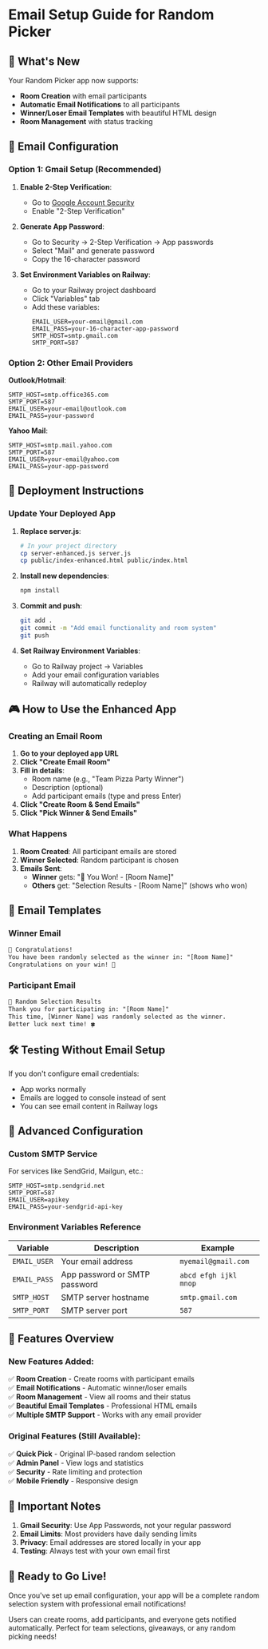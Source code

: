 # Email Setup Guide for Random Picker

## 🎯 What's New

Your Random Picker app now supports:
- **Room Creation** with email participants
- **Automatic Email Notifications** to all participants
- **Winner/Loser Email Templates** with beautiful HTML design
- **Room Management** with status tracking

## 📧 Email Configuration

### Option 1: Gmail Setup (Recommended)

1. **Enable 2-Step Verification**:
   - Go to [Google Account Security](https://myaccount.google.com/security)
   - Enable "2-Step Verification"

2. **Generate App Password**:
   - Go to Security → 2-Step Verification → App passwords
   - Select "Mail" and generate password
   - Copy the 16-character password

3. **Set Environment Variables on Railway**:
   - Go to your Railway project dashboard
   - Click "Variables" tab
   - Add these variables:
     ```
     EMAIL_USER=your-email@gmail.com
     EMAIL_PASS=your-16-character-app-password
     SMTP_HOST=smtp.gmail.com
     SMTP_PORT=587
     ```

### Option 2: Other Email Providers

**Outlook/Hotmail**:
```
SMTP_HOST=smtp.office365.com
SMTP_PORT=587
EMAIL_USER=your-email@outlook.com
EMAIL_PASS=your-password
```

**Yahoo Mail**:
```
SMTP_HOST=smtp.mail.yahoo.com
SMTP_PORT=587
EMAIL_USER=your-email@yahoo.com
EMAIL_PASS=your-app-password
```

## 🚀 Deployment Instructions

### Update Your Deployed App

1. **Replace server.js**:
   ```bash
   # In your project directory
   cp server-enhanced.js server.js
   cp public/index-enhanced.html public/index.html
   ```

2. **Install new dependencies**:
   ```bash
   npm install
   ```

3. **Commit and push**:
   ```bash
   git add .
   git commit -m "Add email functionality and room system"
   git push
   ```

4. **Set Railway Environment Variables**:
   - Go to Railway project → Variables
   - Add your email configuration variables
   - Railway will automatically redeploy

## 🎮 How to Use the Enhanced App

### Creating an Email Room

1. **Go to your deployed app URL**
2. **Click "Create Email Room"**
3. **Fill in details**:
   - Room name (e.g., "Team Pizza Party Winner")
   - Description (optional)
   - Add participant emails (type and press Enter)
4. **Click "Create Room & Send Emails"**
5. **Click "Pick Winner & Send Emails"**

### What Happens

1. **Room Created**: All participant emails are stored
2. **Winner Selected**: Random participant is chosen
3. **Emails Sent**:
   - **Winner** gets: "🎉 You Won! - [Room Name]"
   - **Others** get: "Selection Results - [Room Name]" (shows who won)

## 📱 Email Templates

### Winner Email
```html
🎉 Congratulations!
You have been randomly selected as the winner in: "[Room Name]"
Congratulations on your win! 🎉
```

### Participant Email
```html
🎲 Random Selection Results
Thank you for participating in: "[Room Name]"
This time, [Winner Name] was randomly selected as the winner.
Better luck next time! 🍀
```

## 🛠️ Testing Without Email Setup

If you don't configure email credentials:
- App works normally
- Emails are logged to console instead of sent
- You can see email content in Railway logs

## 🔧 Advanced Configuration

### Custom SMTP Service

For services like SendGrid, Mailgun, etc.:
```
SMTP_HOST=smtp.sendgrid.net
SMTP_PORT=587
EMAIL_USER=apikey
EMAIL_PASS=your-sendgrid-api-key
```

### Environment Variables Reference

| Variable | Description | Example |
|----------|-------------|---------|
| `EMAIL_USER` | Your email address | `myemail@gmail.com` |
| `EMAIL_PASS` | App password or SMTP password | `abcd efgh ijkl mnop` |
| `SMTP_HOST` | SMTP server hostname | `smtp.gmail.com` |
| `SMTP_PORT` | SMTP server port | `587` |

## 🎯 Features Overview

### New Features Added:
✅ **Room Creation** - Create rooms with participant emails  
✅ **Email Notifications** - Automatic winner/loser emails  
✅ **Room Management** - View all rooms and their status  
✅ **Beautiful Email Templates** - Professional HTML emails  
✅ **Multiple SMTP Support** - Works with any email provider  

### Original Features (Still Available):
✅ **Quick Pick** - Original IP-based random selection  
✅ **Admin Panel** - View logs and statistics  
✅ **Security** - Rate limiting and protection  
✅ **Mobile Friendly** - Responsive design  

## 🚨 Important Notes

1. **Gmail Security**: Use App Passwords, not your regular password
2. **Email Limits**: Most providers have daily sending limits
3. **Privacy**: Email addresses are stored locally in your app
4. **Testing**: Always test with your own email first

## 🎉 Ready to Go Live!

Once you've set up email configuration, your app will be a complete random selection system with professional email notifications!

Users can create rooms, add participants, and everyone gets notified automatically. Perfect for team selections, giveaways, or any random picking needs!
